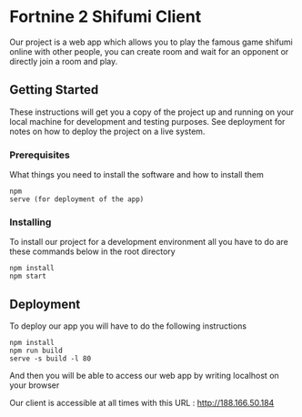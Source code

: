 
# Fortnine 2 Shifumi Client

Our project is a web app which allows you to play the famous game shifumi online with other people, you can create room and wait for an opponent or directly join a room and play.

## Getting Started

These instructions will get you a copy of the project up and running on your local machine for development and testing purposes. See deployment for notes on how to deploy the project on a live system.

### Prerequisites

What things you need to install the software and how to install them

```
npm
serve (for deployment of the app)
```

### Installing

To install our project for a development environment all you have to do are these commands below in the root directory
```
npm install
npm start
```

## Deployment

To deploy our app you will have to do the following instructions
```
npm install
npm run build
serve -s build -l 80
```
And then you will be able to access our web app by writing localhost on your browser

Our client is accessible at all times with this URL : http://188.166.50.184
